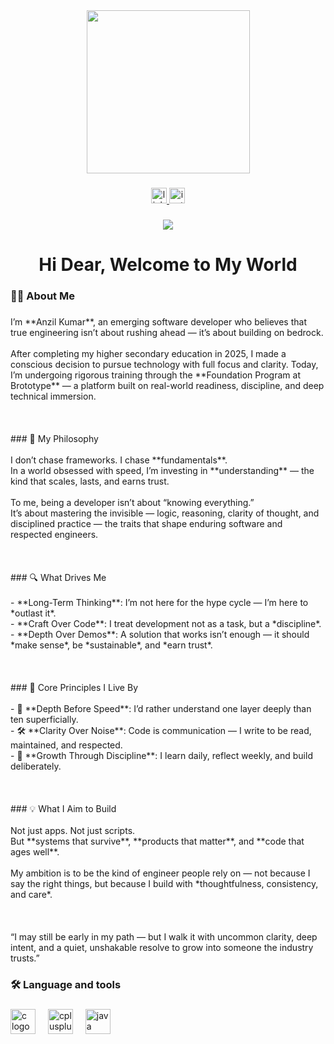 <div align="center">
  <img height="261" src="https://user-images.githubusercontent.com/10498744/210012254-234538ff-d198-48aa-8964-37e6fd45d227.gif"  />
</div>

###

<div align="center">
  <a href="www.linkedin.com/in/anzilkumar" target="_blank">
    <img src="https://img.shields.io/static/v1?message=LinkedIn&logo=linkedin&label=&color=0077B5&logoColor=white&labelColor=&style=for-the-badge" height="25" alt="linkedin logo"  />
  </a>
  <a href="https://www.instagram.com/_a.anzi?igsh=azJzZTZ4NXAxc2Qz" target="_blank">
    <img src="https://img.shields.io/static/v1?message=Instagram&logo=instagram&label=&color=E4405F&logoColor=white&labelColor=&style=for-the-badge" height="25" alt="instagram logo"  />
  </a>
</div>

###

<div align="center">
  <img src="https://visitor-badge.laobi.icu/badge?page_id=anzilkumar.anzilkumar&left_color=darkslateblue&right_color=mediumseagreen&left_text=Repository%20Traffic"  />
</div>

###

<h1 align="center">Hi Dear, Welcome to My World</h1>

###

<h3 align="left">👩‍💻  About Me</h3>

###

<p align="left">I’m **Anzil Kumar**, an emerging software developer who believes that true engineering isn’t about rushing ahead — it’s about building on bedrock.<br><br>After completing my higher secondary education in 2025, I made a conscious decision to pursue technology with full focus and clarity. Today, I’m undergoing rigorous training through the **Foundation Program at Brototype** — a platform built on real-world readiness, discipline, and deep technical immersion.<br><br><br><br>
### 🧠 My Philosophy<br><br>I don’t chase frameworks. I chase **fundamentals**.  <br>In a world obsessed with speed, I’m investing in **understanding** — the kind that scales, lasts, and earns trust.<br><br>To me, being a developer isn’t about “knowing everything.”  <br>It’s about mastering the invisible — logic, reasoning, clarity of thought, and disciplined practice — the traits that shape enduring software and respected engineers.<br><br><br><br>
### 🔍 What Drives Me<br><br>- **Long-Term Thinking**: I’m not here for the hype cycle — I’m here to *outlast it*.  <br>- **Craft Over Code**: I treat development not as a task, but a *discipline*.  <br>- **Depth Over Demos**: A solution that works isn’t enough — it should *make sense*, be *sustainable*, and *earn trust*.<br><br><br><br>
### 🧭 Core Principles I Live By<br><br>- 🎯 **Depth Before Speed**: I’d rather understand one layer deeply than ten superficially.  <br>- 🛠️ **Clarity Over Noise**: Code is communication — I write to be read, maintained, and respected.  <br>- 🔄 **Growth Through Discipline**: I learn daily, reflect weekly, and build deliberately.<br><br><br><br>
### 💡 What I Aim to Build<br><br>Not just apps. Not just scripts.  <br>But **systems that survive**, **products that matter**, and **code that ages well**.<br><br>My ambition is to be the kind of engineer people rely on — not because I say the right things, but because I build with *thoughtfulness, consistency, and care*.<br><br><br><br>“I may still be early in my path — but I walk it with uncommon clarity, deep intent, and a quiet, unshakable resolve to grow into someone the industry trusts.”</p>

###

<h3 align="left">🛠 Language and tools</h3>

###

<div align="left">
  <img src="https://skillicons.dev/icons?i=c" height="40" alt="c logo"  />
  <img width="12" />
  <img src="https://skillicons.dev/icons?i=cpp" height="40" alt="cplusplus logo"  />
  <img width="12" />
  <img src="https://skillicons.dev/icons?i=java" height="40" alt="java logo"  />
</div>

###
